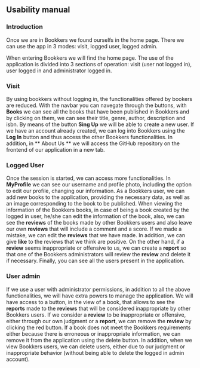 ## Usability manual

### Introduction

Once we are in Bookkers we found ourselfs in the home page. There we can use the app in 3 modes: visit, logged user, logged admin.

When entering Bookkers we will find the home page. The use of the application is divided into 3 sections of operation: visit (user not logged in), user logged in and administrator  logged in.

### Visit

By using bookkers without logging in, the functionalities offered by bookers are reduced. With the navbar you can navegate through the buttons, with **Books** we can see all the books that have been published in Bookkers and by clicking on them, we can see their title, genre, author, description and isbn. By means of the button **Sing Up** we will be able to create a new user. If we have an account already created, we can log into Bookkers using the **Log In** button and thus access the other Bookkers functionalities. In addition, in ** About Us ** we will access the GitHub repository on the frontend of our application in a new tab.

### Logged User

Once the session is started, we can access more functionalities. In **MyProfile** we can see our username and profile photo, including the option to edit our profile, changing our information. As a Bookkers user, we can add new books to the application, providing the necessary data, as well as an image corresponding to the book to be published. When viewing the information of the Bookkers books, in case of being a book created by the logged in user, he/she can edit the information of the book, also, we can see the **reviews** of the books made by other Bookkers users and also leave our own **reviews** that will include a comment and a score. If we made a mistake, we can edit the **reviews** that we have made. In addition, we can give **like** to the reviews that we think are positive. On the other hand, if a **review** seems inappropriate or offensive to us, we can create a **report** so that one of the Bookkers administrators will review the **review** and delete it if necessary. Finally, you can see all the users present in the application.

### User admin

If we use a user with administrator permissions, in addition to all the above functionalities, we will have extra powers to manage the application. We will have access to a button, in the view of a book, that allows to see the **reports** made to the **reviews** that will be considered inappropriate by other Bookkers users. If we consider a **review** to be inappropriate or offensive, either through our own judgment or a **report**, we can remove the **review** by clicking the red button. If a book does not meet the Bookkers requirements either because there is erroneous or inappropriate information, we can remove it from the application using the delete button. In addition, when we view Bookkers users, we can delete users, either due to our judgment or inappropriate behavior (without being able to delete the logged in admin account).
